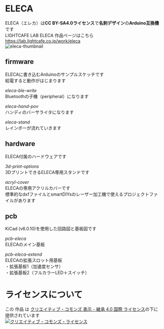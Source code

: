 # ELECA
ELECA（エレカ）は**CC BY-SA4.0ライセンス**で**名刺デザイン**の**Arduino互換機**です<br>
LIGHTCAFE LAB ELECA 作品ページはこちら<br>
https://lab.lightcafe.co.jp/work/eleca<br>
![eleca-thumbnail](https://github.com/lightcafe-lab/ELECA/assets/121926742/9d96b62e-3546-4980-b159-55e819af957f)<br>
## firmware
ELECAに書き込むArduinoのサンプルスケッチです<br>
給電すると動作がはじまります<br>

*eleca-ble-write*<br>
Bluetoothの子機（peripheral）になります<br>

*eleca-hand-pov*<br>
ハンディのバーサライタになります<br>

*eleca-stand*<br>
レインボーが流れていきます<br>

## hardware
ELECA付属のハードウェアです<br>

*3d-print-options*<br>
3DプリントできるELECA専用スタンドです<br>

*acryl-cover*<br>
ELECAの専用アクリルカバーです<br>
標準的なdxfファイルとsmartDIYsのレーザー加工機で使えるプロジェクトファイルがあります<br>
## pcb
KiCad (v6.0.10)を使用した回路図と基板図です<br>

*pcb-eleca*<br>
ELECAのメイン基板<br>

*pcb-eleca-extend*<br>
ELECAの拡張スロット用基板<br>
・拡張基板1（加速度センサ）<br>
・拡張基板2（フルカラーLED＋スイッチ）<br>

# ライセンスについて
この 作品 は <a rel="license" href="https://creativecommons.org/licenses/by-sa/4.0/deed.ja">クリエイティブ・コモンズ 表示 - 継承 4.0 国際 ライセンス</a>の下に提供されています<br>
<a rel="license" href="https://creativecommons.org/licenses/by-sa/4.0/deed.ja"><img alt="クリエイティブ・コモンズ・ライセンス" style="border-width:0" src="https://i.creativecommons.org/l/by-sa/4.0/88x31.png" /></a><br />
